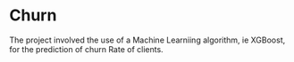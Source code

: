 # Churn
The project involved the use of a Machine Learniing algorithm, ie XGBoost, for the prediction of churn Rate of clients. 
